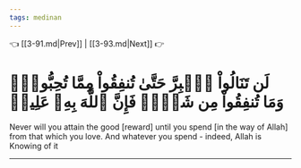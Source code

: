 ```yaml
---
tags: medinan
---
```


👈 [[3-91.md|Prev]] | [[3-93.md|Next]] 👉

# لَن تَنَالُواْ ٱلۡبِرَّ حَتَّىٰ تُنفِقُواْ مِمَّا تُحِبُّونَۚ وَمَا تُنفِقُواْ مِن شَيۡءٖ فَإِنَّ ٱللَّهَ بِهِۦ عَلِيمٞ

Never will you attain the good [reward] until you spend [in the way of Allah] from that which you love. And whatever you spend - indeed, Allah is Knowing of it

---

